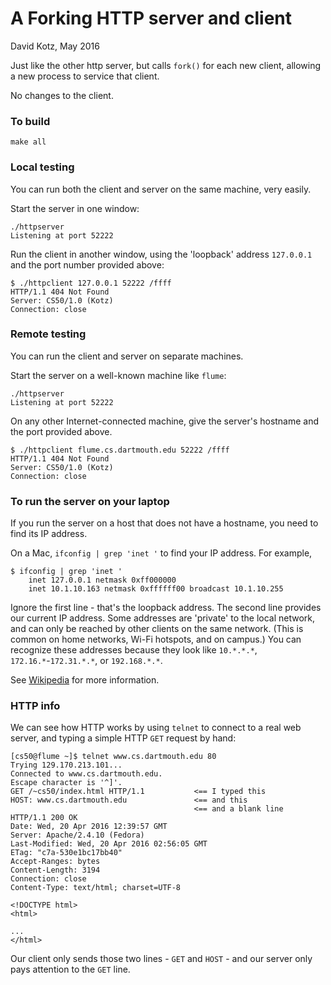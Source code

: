 # A Forking HTTP server and client

David Kotz, May 2016

Just like the other http server, but calls `fork()` for each new client, allowing a new process to service that client.

No changes to the client.

### To build
`make all`

### Local testing

You can run both the client and server on the same machine, very easily.

Start the server in one window:

```
./httpserver
Listening at port 52222
```

Run the client in another window, using the 'loopback' address `127.0.0.1` and the port number provided above:

```
$ ./httpclient 127.0.0.1 52222 /ffff
HTTP/1.1 404 Not Found
Server: CS50/1.0 (Kotz)
Connection: close

```

### Remote testing

You can run the client and server on separate machines.

Start the server on a well-known machine like `flume`:

```
./httpserver
Listening at port 52222
```

On any other Internet-connected machine, give the server's hostname and the port provided above.

```
$ ./httpclient flume.cs.dartmouth.edu 52222 /ffff
HTTP/1.1 404 Not Found
Server: CS50/1.0 (Kotz)
Connection: close

```

### To run the server on your laptop

If you run the server on a host that does not have a hostname, you need to find its IP address.

On a Mac,
```ifconfig | grep 'inet '```
to find your IP address.
For example,

```
$ ifconfig | grep 'inet '
	inet 127.0.0.1 netmask 0xff000000
	inet 10.1.10.163 netmask 0xffffff00 broadcast 10.1.10.255
```

Ignore the first line - that's the loopback address.
The second line provides our current IP address.
Some addresses are 'private' to the local network, and can only be reached by other clients on the same network.
(This is common on home networks, Wi-Fi hotspots, and on campus.)  You can recognize these addresses because they look like `10.*.*.*`, `172.16.*`-`172.31.*.*`, or `192.168.*.*`.

See [Wikipedia](https://en.wikipedia.org/wiki/Private_network) for more information.

### HTTP info

We can see how HTTP works by using `telnet` to connect to a real web server, and typing a simple HTTP `GET` request by hand:

```
[cs50@flume ~]$ telnet www.cs.dartmouth.edu 80
Trying 129.170.213.101...
Connected to www.cs.dartmouth.edu.
Escape character is '^]'.
GET /~cs50/index.html HTTP/1.1           <== I typed this
HOST: www.cs.dartmouth.edu               <== and this
                                         <== and a blank line
HTTP/1.1 200 OK
Date: Wed, 20 Apr 2016 12:39:57 GMT
Server: Apache/2.4.10 (Fedora)
Last-Modified: Wed, 20 Apr 2016 02:56:05 GMT
ETag: "c7a-530e1bc17bb40"
Accept-Ranges: bytes
Content-Length: 3194
Connection: close
Content-Type: text/html; charset=UTF-8

<!DOCTYPE html>
<html>

...
</html>
```

Our client only sends those two lines - `GET` and `HOST` - and our server only pays attention to the `GET` line.
